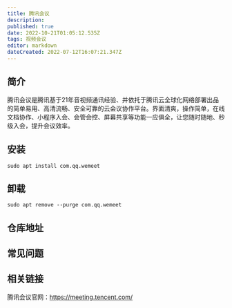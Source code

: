 ```yaml
---
title: 腾讯会议
description: 
published: true
date: 2022-10-21T01:05:12.535Z
tags: 视频会议
editor: markdown
dateCreated: 2022-07-12T16:07:21.347Z
---
```


## 简介
腾讯会议是腾讯基于21年音视频通讯经验、并依托于腾讯云全球化网络部署出品的简单易用、高清流畅、安全可靠的云会议协作平台。界面清爽，操作简单，在线文档协作、小程序入会、会管会控、屏幕共享等功能一应俱全，让您随时随地、秒级入会，提升会议效率。

## 安装
```
sudo apt install com.qq.wemeet
```

## 卸载
```
sudo apt remove --purge com.qq.wemeet
```

## 仓库地址
## 常见问题
## 相关链接
腾讯会议官网：https://meeting.tencent.com/